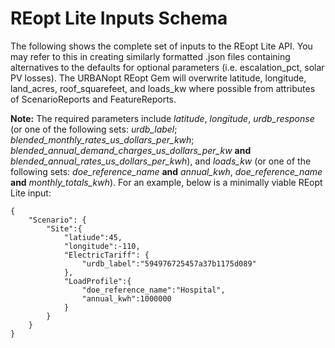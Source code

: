 # REopt Lite Inputs Schema

The following shows the complete set of inputs to the REopt Lite API. You may refer to this in creating similarly formatted .json files containing alternatives to the defaults for optional parameters (i.e. escalation_pct, solar PV losses). The URBANopt REopt Gem will overwrite latitude, longitude, land_acres, roof_squarefeet, and loads_kw where possible from attributes of ScenarioReports and FeatureReports.

<ReoptSchema />

**Note:** The required parameters include *latitude*, *longitude*, *urdb_response* (or one of the following sets: *urdb_label*; *blended_monthly_rates_us_dollars_per_kwh*; *blended_annual_demand_charges_us_dollars_per_kw* **and** *blended_annual_rates_us_dollars_per_kwh*), and *loads_kw* (or one of the following sets: *doe_reference_name* **and** *annual_kwh*, *doe_reference_name* **and** *monthly_totals_kwh*). For an example, below is a minimally viable REopt Lite input:


```
{	
	"Scenario": {
		"Site":{
			"latiude":45,
			"longitude":-110,
			"ElectricTariff": {
				"urdb_label":"594976725457a37b1175d089"
			}, 
			"LoadProfile":{
				"doe_reference_name":"Hospital",
				"annual_kwh":1000000
			}
		}
	}
}
```

<style type="text/css">
.content { max-width: 1200px !important; }
span.default { color: yellow !important; }
.description { color: #E0E0E0		 !important; }
</style>
